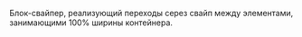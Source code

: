 Блок-свайпер, реализующий переходы серез свайп между элементами, занимающими 100% ширины контейнера.
